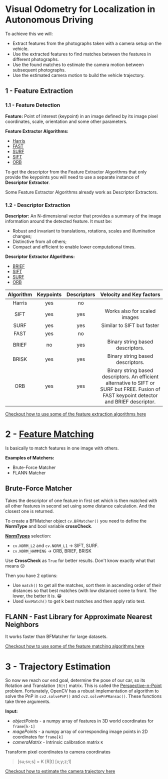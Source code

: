 # Visual Odometry for Localization in Autonomous Driving

To achieve this we will:

- Extract features from the photographs taken with a camera setup on the vehicle.
- Use the extracted features to find matches between the features in different photographs.
- Use the found matches to estimate the camera motion between subsequent photographs.
- Use the estimated camera motion to build the vehicle trajectory.

## 1 - Feature Extraction

### 1.1 - Feature Detection

**Feature:** Point of interest (keypoint) in an image defined by its image pixel coordinates, scale, orientation and some other parameters.

**Feature Extractor Algorithms:**

- [Harris](https://docs.opencv.org/3.4.3/dc/d0d/tutorial_py_features_harris.html)
- [FAST](https://docs.opencv.org/3.4.3/df/d0c/tutorial_py_fast.html)
- [SURF](https://docs.opencv.org/3.4.3/df/dd2/tutorial_py_surf_intro.html)
- [SIFT](https://docs.opencv.org/3.4.3/da/df5/tutorial_py_sift_intro.html)
- [ORB](https://docs.opencv.org/3.4.3/d1/d89/tutorial_py_orb.html)

To get the descriptor from the Feature Extractor Algorithms that only provide the keypoints you will need to use a separate instance of **Descriptor Extractor**.

Some Feature Extractor Algorithms already work as Descriptor Extractors.

### 1.2 - Descriptor Extraction

**Descriptor:** An N-dimensional vector that provides a summary of the image information around the detected feature. It must be:

- Robust and invariant to translations, rotations, scales and illumination changes;
- Distinctive from all others;
- Compact and efficient to enable lower computational times.

**Descriptor Extractor Algorithms:**

- [BRIEF](https://docs.opencv.org/3.4.3/dc/d7d/tutorial_py_brief.html)
- [SIFT](https://docs.opencv.org/3.4.3/da/df5/tutorial_py_sift_intro.html)
- [SURF](https://docs.opencv.org/3.4.3/df/dd2/tutorial_py_surf_intro.html)
- [ORB](https://docs.opencv.org/3.4.3/d1/d89/tutorial_py_orb.html)

| Algorithm | Keypoints | Descriptors |                                                          Velocity and Key factors                                                          |
| :-------: | :-------: | :---------: | :----------------------------------------------------------------------------------------------------------------------------------------: |
|  Harris   |    yes    |     no      |                                                                                                                                            |
|   SIFT    |    yes    |     yes     |                                                        Works also for scaled images                                                        |
|   SURF    |    yes    |     yes     |                                                         Similar to SIFT but faster                                                         |
|   FAST    |    yes    |     no      |                                                                                                                                            |
|   BRIEF   |    no     |     yes     |                                                      Binary string based descriptors.                                                      |
|   BRISK   |    yes    |     yes     |                                                      Binary string based descriptors.                                                      |
|    ORB    |    yes    |     yes     | Binary string based descriptors. An efficient alternative to SIFT or SURF but FREE. Fusion of FAST keypoint detector and BRIEF descriptor. |

[Checkout how to use some of the feature extraction algorithms here](https://github.com/JoanaMota/SelfDrivingCars/blob/main/VisualPerception/Module2-VisualOdometry/feature_extraction.py)

# 2 - [Feature Matching](https://docs.opencv.org/3.4.3/dc/dc3/tutorial_py_matcher.html)

Is basically to match features in one image with others.

**Examples of Matchers:**

- Brute-Force Matcher
- FLANN Matcher

## Brute-Force Matcher

Takes the descriptor of one feature in first set which is then matched with all other features in second set using some distance calculation. And the closest one is returned.

To create a BFMatcher object `cv.BFMatcher()` you need to define the **NormType** and bool variable **crossCheck**.

[**NormTypes**](https://docs.opencv.org/3.4.3/d2/de8/group__core__array.html#gad12cefbcb5291cf958a85b4b67b6149f) selection:

- `cv.NORM_L2` and `cv.NORM_L1` -> SIFT, SURF.
- `cv.NORM_HAMMING` -> ORB, BRIEF, BRISK

Use **CrossCheck** as `True` for better results. Don't know exactly what that means :confused:

Then you have 2 options:

- Use `match()` to get all the matches, sort them in ascending order of their distances so that best matches (with low distance) come to front. The lower, the better it is. :grin:
- Used `knnMatch()` to get k best matches and then apply ratio test.

## FLANN - Fast Library for Approximate Nearest Neighbors

It works faster than BFMatcher for large datasets.

[Checkout how to use some of the feature matching algorithms here](https://github.com/JoanaMota/SelfDrivingCars/blob/main/VisualPerception/Module2-VisualOdometry/feature_matching.py)

# 3 - Trajectory Estimation

So now we reach our end goal, determine the pose of our car, so its Rotation and Translation `[R|t]` matrix. This is called the [Perspective-n-Point](https://en.wikipedia.org/wiki/Perspective-n-Point) problem. Fortunately, OpenCV has a robust implementation of algorithm to solve the PnP in `cv2.solvePnP()` and `cv2.solvePnPRansac()`. These functions take three arguments.

**Input:**

- _objectPoints_ - a numpy array of features in 3D world coordinates for `frame[k-1]`
- _magePoints_ - a numpy array of corresponding image points in 2D coordinates for `frame[k]`
- _cameraMatrix_ - Intrinsic calibration matrix `K`

Transform pixel coordinates to camera coordinates

> [su;sv;s] = K [R|t] [x;y;z;1]

[Checkout how to estimate the camera trajectory here](https://github.com/JoanaMota/SelfDrivingCars/blob/main/VisualPerception/Module2-VisualOdometry/motion_estimation.py)
